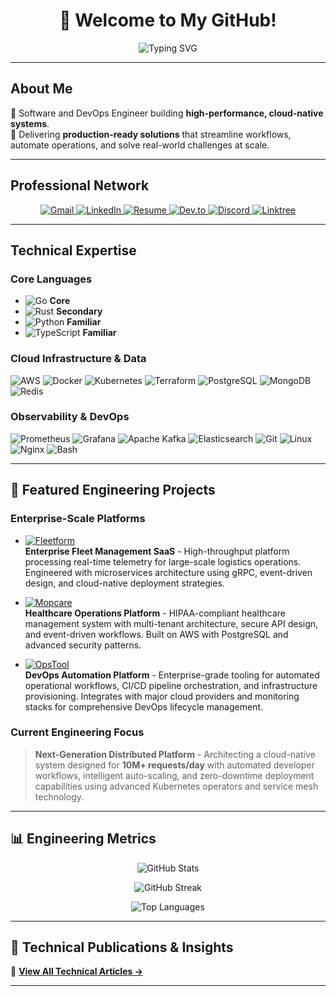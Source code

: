 <h1 align="center">👋 Welcome to My GitHub!</h1>

<p align="center">
  <img src="https://readme-typing-svg.demolab.com?font=Raleway&weight=700&size=26&pause=1000&color=00BFAE&center=true&vCenter=true&width=700&lines=Senior+Backend+Engineer+%7C+DevOps+%7C+Platform+Specialist;Building+Cloud-Native,+High-Performance+Systems!" alt="Typing SVG" />
</p>

---

## About Me

🔧 Software and DevOps Engineer building **high-performance, cloud-native systems**.  
🚀 Delivering **production-ready solutions** that streamline workflows, automate operations, and solve real-world challenges at scale.

---

## Professional Network

<p align="center">
  <a href="mailto:ajayioba2000@gmail.com" target="_blank">
    <img src="https://img.shields.io/badge/Email-D14836?style=for-the-badge&logo=gmail&logoColor=white" alt="Gmail"/>
  </a>
  <a href="https://www.linkedin.com/in/obanijesuajayi" target="_blank">
    <img src="https://img.shields.io/badge/LinkedIn-%230077B5?style=for-the-badge&logo=linkedin&logoColor=white" alt="LinkedIn"/>
  </a>
  <a href="https://acrobat.adobe.com/id/urn:aaid:sc:EU:96740098-e79f-48bd-a999-d945c4d6db7c" target="_blank">
    <img src="https://img.shields.io/badge/Resume-%23FF9800.svg?style=for-the-badge&logo=adobe&logoColor=white" alt="Resume"/>
  </a>
  <a href="https://dev.to/obeej" target="_blank">
    <img src="https://img.shields.io/badge/Tech_Blog-%23000000.svg?style=for-the-badge&logo=devdotto&logoColor=white" alt="Dev.to"/>
  </a>
  <a href="https://discord.gg/@Obeej" target="_blank">
    <img src="https://img.shields.io/badge/Discord-%237289DA?style=for-the-badge&logo=discord&logoColor=white" alt="Discord"/>
  </a>
  <a href="https://linktr.ee/obeej" target="_blank">
    <img src="https://img.shields.io/badge/All_Links-%2300C4CC?style=for-the-badge&logo=linktree&logoColor=white" alt="Linktree"/>
  </a>
</p>

---

## Technical Expertise

### Core Languages
- ![Go](https://img.shields.io/badge/Go-00ADD8?style=flat&logo=go&logoColor=white) **Core**
- ![Rust](https://img.shields.io/badge/Rust-000000?style=flat&logo=rust&logoColor=white) **Secondary**
- ![Python](https://img.shields.io/badge/Python-3776AB?style=flat&logo=python&logoColor=white) **Familiar**
- ![TypeScript](https://img.shields.io/badge/TypeScript-3178C6?style=flat&logo=typescript&logoColor=white) **Familiar**

### Cloud Infrastructure & Data
![AWS](https://img.shields.io/badge/AWS-FF9900?style=flat&logo=amazonaws&logoColor=white)
![Docker](https://img.shields.io/badge/Docker-2496ED?style=flat&logo=docker&logoColor=white)
![Kubernetes](https://img.shields.io/badge/Kubernetes-326CE5?style=flat&logo=kubernetes&logoColor=white)
![Terraform](https://img.shields.io/badge/Terraform-844FBA?style=flat&logo=terraform&logoColor=white)
![PostgreSQL](https://img.shields.io/badge/PostgreSQL-4169E1?style=flat&logo=postgresql&logoColor=white)
![MongoDB](https://img.shields.io/badge/MongoDB-47A248?style=flat&logo=mongodb&logoColor=white)
![Redis](https://img.shields.io/badge/Redis-DC382D?style=flat&logo=redis&logoColor=white)

### Observability & DevOps
![Prometheus](https://img.shields.io/badge/Prometheus-E6522C?style=flat&logo=prometheus&logoColor=white)
![Grafana](https://img.shields.io/badge/Grafana-F46800?style=flat&logo=grafana&logoColor=white)
![Apache Kafka](https://img.shields.io/badge/Apache_Kafka-231F20?style=flat&logo=apachekafka&logoColor=white)
![Elasticsearch](https://img.shields.io/badge/Elasticsearch-005571?style=flat&logo=elasticsearch&logoColor=white)
![Git](https://img.shields.io/badge/Git-F05032?style=flat&logo=git&logoColor=white)
![Linux](https://img.shields.io/badge/Linux-FCC624?style=flat&logo=linux&logoColor=black)
![Nginx](https://img.shields.io/badge/Nginx-009639?style=flat&logo=nginx&logoColor=white)
![Bash](https://img.shields.io/badge/Bash-4EAA25?style=flat&logo=gnubash&logoColor=white)

---

## 🚀 Featured Engineering Projects

### Enterprise-Scale Platforms

- [![Fleetform](https://img.shields.io/badge/Fleetform-00BFAE?style=for-the-badge&logo=docker&logoColor=white)](https://github.com/ObeeJ/fleetform)  
  **Enterprise Fleet Management SaaS** - High-throughput platform processing real-time telemetry for large-scale logistics operations. Engineered with microservices architecture using gRPC, event-driven design, and cloud-native deployment strategies.

- [![Mopcare](https://img.shields.io/badge/Mopcare-1976D2?style=for-the-badge&logo=aws&logoColor=white)](https://github.com/ObeeJ/mopcare)  
  **Healthcare Operations Platform** - HIPAA-compliant healthcare management system with multi-tenant architecture, secure API design, and event-driven workflows. Built on AWS with PostgreSQL and advanced security patterns.

- [![OpsTool](https://img.shields.io/badge/OpsTool-FF9800?style=for-the-badge&logo=linux&logoColor=white)](https://github.com/ObeeJ/opstool)  
  **DevOps Automation Platform** - Enterprise-grade tooling for automated operational workflows, CI/CD pipeline orchestration, and infrastructure provisioning. Integrates with major cloud providers and monitoring stacks for comprehensive DevOps lifecycle management.

### Current Engineering Focus
> **Next-Generation Distributed Platform** - Architecting a cloud-native system designed for **10M+ requests/day** with automated developer workflows, intelligent auto-scaling, and zero-downtime deployment capabilities using advanced Kubernetes operators and service mesh technology.

---

## 📊 Engineering Metrics

<p align="center">
  <img src="https://github-readme-stats.vercel.app/api?username=ObeeJ&show_icons=true&theme=radical&hide_border=true&bg_color=0d1117" alt="GitHub Stats" />
</p>
<p align="center">
  <img src="https://github-readme-streak-stats.herokuapp.com/?user=ObeeJ&theme=radical&hide_border=true&background=0d1117" alt="GitHub Streak" />
</p>
<p align="center">
  <img src="https://github-readme-stats.vercel.app/api/top-langs/?username=ObeeJ&layout=compact&theme=radical&hide_border=true&bg_color=0d1117" alt="Top Languages" />
</p>

---

## 📝 Technical Publications & Insights

<!-- BLOG-POST-LIST:START -->
<!-- BLOG-POST-LIST:END -->
📖 [**View All Technical Articles →**](https://dev.to/obeej)

---

<!---
ObeeJ/ObeeJ is a ✨ special ✨ repository because its `README.md` (this file) appears on your GitHub profile.
You can click the Preview link to take a look at your changes.
--->